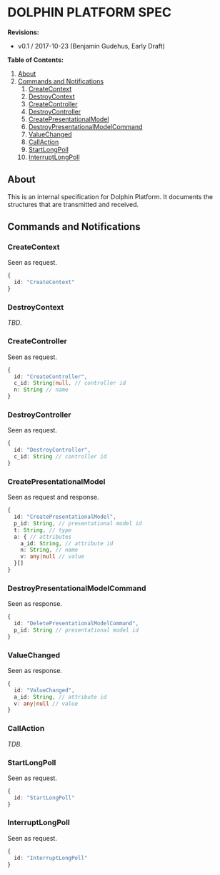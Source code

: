 # DOLPHIN PLATFORM SPEC

**Revisions:**

- v0.1 / 2017-10-23 (Benjamin Gudehus, Early Draft)

**Table of Contents:**

<!-- TOC depthFrom:2 orderedList:true -->

1. [About](#about)
2. [Commands and Notifications](#commands-and-notifications)
    1. [CreateContext](#createcontext)
    2. [DestroyContext](#destroycontext)
    3. [CreateController](#createcontroller)
    4. [DestroyController](#destroycontroller)
    5. [CreatePresentationalModel](#createpresentationalmodel)
    6. [DestroyPresentationalModelCommand](#destroypresentationalmodelcommand)
    7. [ValueChanged](#valuechanged)
    8. [CallAction](#callaction)
    9. [StartLongPoll](#startlongpoll)
    10. [InterruptLongPoll](#interruptlongpoll)

<!-- /TOC -->

## About

This is an internal specification for Dolphin Platform. It documents the structures that are transmitted and received.

## Commands and Notifications

### CreateContext

Seen as request.

~~~ts
{
  id: "CreateContext"
}
~~~

### DestroyContext

_TBD_.

### CreateController

Seen as request.

~~~ts
{
  id: "CreateController",
  c_id: String|null, // controller id
  n: String // name
}
~~~

### DestroyController

Seen as request.

~~~ts
{
  id: "DestroyController",
  c_id: String // controller id
}
~~~

### CreatePresentationalModel

Seen as request and response.

~~~ts
{
  id: "CreatePresentationalModel",
  p_id: String, // presentational model id
  t: String, // type
  a: { // attributes
    a_id: String, // attribute id
    n: String, // name
    v: any|null // value
  }[]
}
~~~

### DestroyPresentationalModelCommand

Seen as response.

~~~ts
{
  id: "DeletePresentationalModelCommand",
  p_id: String // presentational model id
}
~~~

### ValueChanged

Seen as response.

~~~ts
{
  id: "ValueChanged",
  a_id: String, // attribute id
  v: any|null // value
}
~~~

### CallAction

_TDB_.

### StartLongPoll

Seen as request.

~~~ts
{
  id: "StartLongPoll"
}
~~~

### InterruptLongPoll

Seen as request.

~~~ts
{
  id: "InterruptLongPoll"
}
